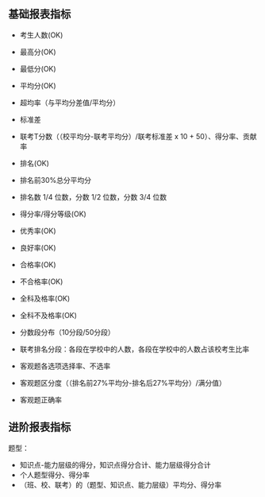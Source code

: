 ## 基础报表指标

* 考生人数(OK)
* 最高分(OK)
* 最低分(OK)
* 平均分(OK)
* 超均率（与平均分差值/平均分）

* 标准差
* 联考T分数（（校平均分-联考平均分）/联考标准差 x 10 + 50）、得分率、贡献率

* 排名(OK)
* 排名前30%总分平均分
* 排名数 1/4 位数，分数 1/2 位数，分数 3/4 位数

* 得分率/得分等级(OK)
* 优秀率(OK)
* 良好率(OK)
* 合格率(OK)
* 不合格率(OK)
* 全科及格率(OK)
* 全科不及格率(OK)

* 分数段分布（10分段/50分段）
* 联考排名分段：各段在学校中的人数，各段在学校中的人数占该校考生比率

* 客观题各选项选择率、不选率
* 客观题区分度（（排名前27%平均分-排名后27%平均分）/满分值）
* 客观题正确率

## 进阶报表指标

题型：
* 知识点-能力层级的得分，知识点得分合计、能力层级得分合计
* 个人题型得分、得分率
* （班、校、联考）的（题型、知识点、能力层级）平均分、得分率
